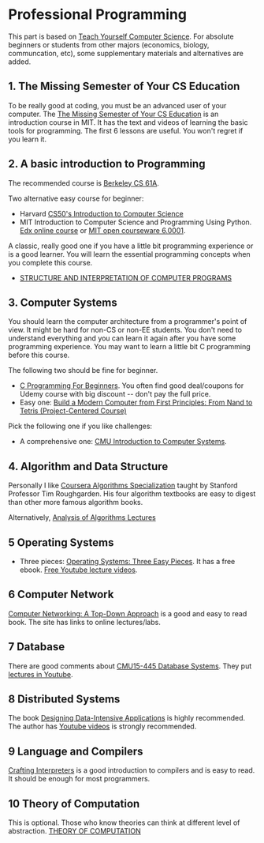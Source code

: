 # Professional Programming

This part is based on [Teach Yourself Computer Science](https://teachyourselfcs.com/). For absolute beginners or students from other majors (economics, biology, communcation, etc), some supplementary materials and alternatives are added.

## 1. The Missing Semester of Your CS Education

To be really good at coding, you must be an advanced user of your computer. The [The Missing Semester of Your CS Education](https://missing.csail.mit.edu/) is an introduction course in MIT. It has the text and videos of learning the basic tools for programming. The first 6 lessons are useful. You won't regret if you learn it.

## 2. A basic introduction to Programming

The recommended course is [Berkeley CS 61A](https://archive.org/details/ucberkeley-webcast-PL3E89002AA9B9879E).

Two alternative easy course for beginner:

- Harvard [CS50's Introduction to Computer Science](https://www.edx.org/course/introduction-computer-science-harvardx-cs50x)
- MIT Introduction to Computer Science and Programming Using Python. [Edx online course](https://www.edx.org/course/introduction-to-computer-science-and-programming-7) or [MIT open courseware 6.0001](https://ocw.mit.edu/courses/6-0001-introduction-to-computer-science-and-programming-in-python-fall-2016/).

A classic, really good one if you have a little bit programming experience or is a good learner. You will learn the essential programming concepts when you complete this course.

- [STRUCTURE AND INTERPRETATION OF COMPUTER PROGRAMS](https://ocw.mit.edu/courses/6-001-structure-and-interpretation-of-computer-programs-spring-2005/)

## 3. Computer Systems

You should learn the computer architecture from a programmer's point of view. It might be hard for non-CS or non-EE students. You don't need to understand everything and you can learn it again after you have some programming experience. You may want to learn a little bit C programming before this course.

The following two should be fine for beginner.

- [C Programming For Beginners](https://www.udemy.com/course/c-programming-for-beginners-/). You often find good deal/coupons for Udemy course with big discount -- don't pay the full price.
- Easy one: [Build a Modern Computer from First Principles: From Nand to Tetris (Project-Centered Course)](https://www.coursera.org/learn/build-a-computer)

Pick the following one if you like challenges:

- A comprehensive one: [CMU Introduction to Computer Systems](http://www.cs.cmu.edu/~213/index.html).

## 4. Algorithm and Data Structure

Personally I like [Coursera Algorithms Specialization](https://www.coursera.org/specializations/algorithms) taught by Stanford Professor Tim Roughgarden. His four algorithm textbooks are easy to digest than other more famous algorithm books.

Alternatively, [Analysis of Algorithms Lectures](https://www3.cs.stonybrook.edu/~skiena/373/videos/)

## 5 Operating Systems

- Three pieces: [Operating Systems: Three Easy Pieces](https://pages.cs.wisc.edu/~remzi/OSTEP/). It has a free ebook. [Free Youtube lecture videos](https://www.youtube.com/playlist?list=PLDW872573QAb4bj0URobvQTD41IV6gRkx).

## 6 Computer Network

[Computer Networking: A Top-Down Approach](https://gaia.cs.umass.edu/kurose_ross/index.php) is a good and easy to read book. The site has links to online lectures/labs.

## 7 Database

There are good comments about [CMU15-445 Database Systems](https://15445.courses.cs.cmu.edu/fall2022/). They put [lectures in Youtube](https://www.youtube.com/playlist?list=PLSE8ODhjZXjaKScG3l0nuOiDTTqpfnWFf).

## 8 Distributed Systems

The book [Designing Data-Intensive Applications](https://smile.amazon.com/Designing-Data-Intensive-Applications-Reliable-Maintainable-ebook/dp/B06XPJML5D/) is highly recommended. The author has [Youtube videos](https://www.youtube.com/playlist?list=PL4KdJM8LzAMecwInbBK5GJ3Anz-ts75RQ) is strongly recommended.

## 9 Language and Compilers

[Crafting Interpreters](https://craftinginterpreters.com/contents.html) is a good introduction to compilers and is easy to read. It should be enough for most programmers.

## 10 Theory of Computation

This is optional. Those who know theories can think at different level of abstraction. [THEORY OF COMPUTATION](https://ocw.mit.edu/courses/18-404j-theory-of-computation-fall-2020/)
